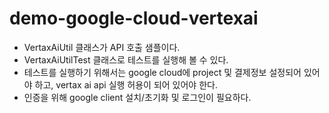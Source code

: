 # demo-google-cloud-vertexai
- VertaxAiUtil 클래스가 API 호출 샘플이다.
- VertaxAiUtilTest 클래스로 테스트를 실행해 볼 수 있다.
- 테스트를 실행하기 위해서는 google cloud에 project 및 결제정보 설정되어 있어야 하고, vertax ai api 실행 허용이 되어 있어야 한다.
- 인증을 위해 google client 설치/초기화 및 로그인이 필요하다. 